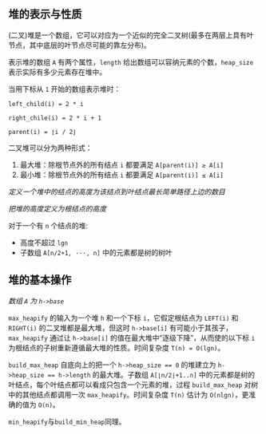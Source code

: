 ## 堆的表示与性质

(二叉)堆是一个数组，它可以对应为一个近似的完全二叉树(最多在两层上具有叶节点，其中底层的叶节点尽可能的靠左分布)。

表示堆的数组 `A` 有两个属性，`length` 给出数组可以容纳元素的个数，`heap_size` 表示实际有多少元素存在堆中。

当用下标从 `1` 开始的数组表示堆时：

    left_child(i) = 2 * i

    right_chile(i) = 2 * i + 1

    parent(i) = ⌊i / 2⌋

二叉堆可以分为两种形式：

1. 最大堆：除根节点外的所有结点 `i` 都要满足 `A[parent(i)] ≥ A[i]`
2. 最小堆：除根节点外的所有结点 `i` 都要满足 `A[parent(i)] ≤ A[i]`

*定义一个堆中的结点的高度为该结点到叶结点最长简单路径上边的数目*

*把堆的高度定义为根结点的高度*

对于一个有 `n` 个结点的堆:

* 高度不超过 `lgn`
* 子数组 `A[n/2+1, ···, n]` 中的元素都是树的树叶

## 堆的基本操作

*数组 `A` 为 `h->base`*

`max_heapify` 的输入为一个堆 `h` 和一个下标 `i`，它假定根结点为 `LEFT(i)` 和 `RIGHT(i)` 的二叉堆都是最大堆，但这时 `h->base[i]` 有可能小于其孩子，`max_heapify` 通过让 `h->base[i]` 的值在最大堆中“逐级下降”，从而使的以下标 `i` 为根结点的子树重新遵循最大堆的性质。时间复杂度 `T(n) = O(lgn)`。

`build_max_heap` 自底向上的把一个 `h->heap_size == 0` 的堆建立为 `h->heap_size == h->length` 的最大堆。子数组 `A[⌊n/2⌋+1..n]` 中的元素都是树的叶结点，每个叶结点都可以看成只包含一个元素的堆，过程 `build_max_heap` 对树中的其他结点都调用一次 `max_heapify`。时间复杂度 `T(n)` 估计为 `O(nlgn)`，更准确的值为 `O(n)`。

`min_heapify`与`build_min_heap`同理。

